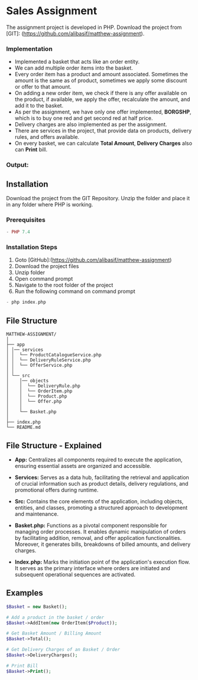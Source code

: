 # Sales Assignment

The assignment project is developed in PHP. Download the project from [GIT]: (https://github.com/alibasif/matthew-assignment).

### Implementation
- Implemented a basket that acts like an order entity.
- We can add multiple order items into the basket.
- Every order item has a product and amount associated. Sometimes the amount is the same as of product, sometimes we apply some discount or offer to that amount.
- On adding a new order item, we check if there is any offer available on the product, if available, we apply the offer, recalculate the amount, and add it to the basket.
- As per the assignment, we have only one offer implemented, **BORGSHP**, which is to buy one red and get second red at half price.
- Delivery charges are also implemented as per the assignment.
- There are services in the project, that provide data on products, delivery rules, and offers available.
- On every basket, we can calculate **Total Amount**, **Delivery Charges** also can **Print** bill.

### Output:



## Installation

Download the project from the GIT Repository. Unzip the folder and place it in any folder where PHP is working. 

### Prerequisites
```php
- PHP 7.4
```
### Installation Steps

1. Goto [GitHub]:(https://github.com/alibasif/matthew-assignment)
2. Download the project files
3. Unzip folder
4. Open command prompt
5. Navigate to the root folder of the project
6. Run the following command on command prompt
```php
- php index.php
```

## File Structure
```
MATTHEW-ASSIGNMENT/
│
├── app
│ │── services
│ │  └── ProductCatalogueService.php
│ │  └── DeliveryRuleService.php
│ │  └── OfferService.php
│ │
│ └── src
│    │── objects
│    │  └── DeliveryRule.php
│    │  └── OrderItem.php
│    │  └── Product.php
│    │  └── Offer.php
│    │
│    └── Basket.php
│
├── index.php
└── README.md
```

## File Structure - Explained

- **App:** Centralizes all components required to execute the application, ensuring essential assets are organized and accessible.

- **Services:** Serves as a data hub, facilitating the retrieval and application of crucial information such as product details, delivery regulations, and promotional offers during runtime.

- **Src:** Contains the core elements of the application, including objects, entities, and classes, promoting a structured approach to development and maintenance.

- **Basket.php:** Functions as a pivotal component responsible for managing order processes. It enables dynamic manipulation of orders by facilitating addition, removal, and offer application functionalities. Moreover, it generates bills, breakdowns of billed amounts, and delivery charges.

- **Index.php:** Marks the initiation point of the application's execution flow. It serves as the primary interface where orders are initiated and subsequent operational sequences are activated.

## Examples

```php
$Basket = new Basket();

# Add a product in the basket / order
$Basket->AddItem(new OrderItem($Product));

# Get Basket Amount / Billing Amount
$Basket->Total();

# Get Delivery Charges of an Basket / Order
$Basket->DeliveryCharges();

# Print Bill
$Basket->Print();
```
